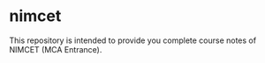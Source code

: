# nimcet
This repository is intended to provide you complete course notes of NIMCET (MCA Entrance).
